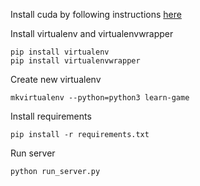 
Install cuda by following instructions [here](https://developer.nvidia.com/cuda-downloads?)

Install virtualenv and virtualenvwrapper

    pip install virtualenv
    pip install virtualenvwrapper

Create new virtualenv

    mkvirtualenv --python=python3 learn-game

Install requirements

    pip install -r requirements.txt

Run server

    python run_server.py
